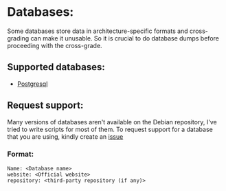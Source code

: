 # Databases:

Some databases store data in architecture-specific formats and cross-grading can make it unusable. So it is crucial to do database dumps before proceeding with the cross-grade.

## Supported databases:
- [Postgresql](postgresql.md)

## Request support:
   Many versions of databases aren't available on the Debian repository, I've tried to write scripts for most of them.
   To request support for a database that you are using, kindly create an [issue](https://github.com/realaravinth/cross-grade/issues)
   ### Format:
   ```
   Name: <Database name>
   website: <Official website>
   repository: <third-party repository (if any)>
   ```
